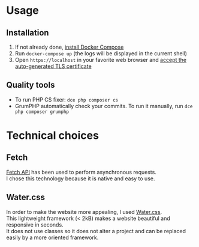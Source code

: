 # Usage
## Installation
1. If not already done, [install Docker Compose](https://docs.docker.com/compose/install/)
2. Run `docker-compose up` (the logs will be displayed in the current shell)
3. Open `https://localhost` in your favorite web browser and [accept the auto-generated TLS certificate](https://stackoverflow.com/a/15076602/1352334)

## Quality tools
- To run PHP CS fixer: ```dce php composer cs```
- GrumPHP automatically check your commits. To run it manually, run ```dce php composer grumphp```

# Technical choices
## Fetch
[Fetch API](https://developer.mozilla.org/fr/docs/Web/API/Fetch_API/Using_Fetch) has been used to perform asynchronous requests.  
I chose this technology because it is native and easy to use.

## Water.css
In order to make the website more appealing, I used [Water.css](https://watercss.kognise.dev/).  
This lightweight framework (< 2kB) makes a website beautiful and responsive in seconds.  
It does not use classes so it does not alter a project and can be replaced easily by a more oriented framework.

